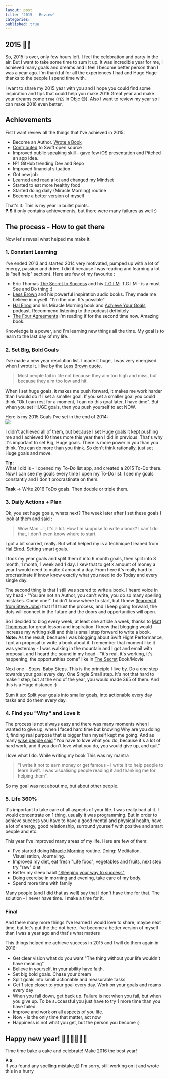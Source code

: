 ```yaml
---
layout: post
title: "2015 - Review"
categories:
published: true
---
```


## 2015 🍾🎉 

So, 2015 is over, only few hours left. I feel the celebration and party in the air. But I want to take some time to sum it up. It was incredible year for me, I achieved many goals and dreams and I feel I become better person than I was a year ago. I'm thankful for all the experiences I had and Huge Huge thanks to the people I spend time with. 

I want to share my 2015 year with you and I hope you could find some inspiration and tips that could help you make 2016 Great year and make your dreams come `true` (`YES` in Objc 😊). Also I want to review my year so I can make 2016 even better.

## Achievements

Fist I want review all the things that I've achieved in 2015:

- Become an Author. [Wrote a Book](http://swifthighperformance.com)
- [Contributed](https://github.com/apple/swift-package-manager/graphs/contributors) to Swift open source
- Improved public speaking skill - gave few iOS presentation and Pitched an app idea.
- №1 GitHub trending Dev and Repo
- Improved financial situation
- Got new job
- Learned and read a lot and changed my Mindset
- Started to eat more healthy food
- Started doing daily (Miracle Morning) routine 
- Become a better version of myself

That's it. This is my year in bullet points.   
**P.S** it only contains achievements, but there were many failures as well :)

## The process - How to get there
Now let's reveal what helped me make it.

### 1. Constant Learning

I've ended 2013 and started 2014 very motivated, pumped up with a lot of energy, passion and drive. I did it because I was reading and learning a lot (a "self help" section). Here are few of my favourite :

- Eric Thomas [The Secret to Success](https://www.goodreads.com/book/show/13191925-the-secret-to-success) and his [T.G.I.M](https://www.youtube.com/channel/UC1d28mrBqCQliL_N48tZZiw). T.G.I.M - is a must See and Do thing :)
- [Less Brown](http://lesbrown.com) and his powerful inspiration audio books. They made me believe in myself. "I'm the one. It's possible" 
- [Hal Elrod](http://halelrod.com) and his Miracle Morning book and [Achieve Your Goals](https://itunes.apple.com/us/podcast/achieve-your-goals-hal-elrod/id820889267) podcast. Recommend listening to the podcast definitely
- [The Four Agreements](http://www.amazon.com/The-Four-Agreements-Practical-Personal/dp/1878424319) I'm reading if for the second time now. Amazing book.

Knowledge is a power, and I'm learning new things all the time. My goal is to learn to the last day of my life.

### 2. Set Big, Bold Goals
I've made a new year resolution list. I made it huge, I was very energised when I wrote it. I live by the [Less Brown quote](https://www.goodreads.com/quotes/738587-most-people-fail-in-life-not-because-they-aim-too).
> Most people fail in life not because they aim too high and miss, but because they aim too low and hit.

When I set huge goals, it makes me push forward, it makes me work harder than I would do if I set a smaller goal. If you set a smaller goal you could think "Ok I can rest for a moment, I can do this goal later, I have time". But when you set HUGE goals, then you push yourself to act NOW.

Here is my 2015 Goals I've set in the end of 2014:  
![](/images/2015-12-31-2015---review/2015-goals.png)

I didn't achieved all of them, but because I set Huge goals it kept pushing me and I achieved 10 times more this year then I did in previous. That's why it's important to set Big, Huge goals. There is more power in you than you think. You can do more than you think. So don't think rationally, just set Huge goals and move.

**Tip:**  
What I did is - I opened my To-Do list app, and created a 2015 To-Do there. Now I can see my goals every time I open my To-Do list. I see my goals constantly and I don't procrastinate on them.

**Task** -> Write 2016 ToDo goals. Then double or triple them. 

### 3. Daily Actions + Plan
Ok, you set huge goals, whats next? The week later after I set these goals I look at them and said : 
> Wow Man ...!, It's a lot. How I'm suppose to write a book? I can't do that, I don't even know where to start.

I got a bit scarred, really. But what helped my is a technique I leaned from [Hal Elrod](http://halelrod.com). Setting smart goals.

I took my year goals and split them it into 6 month goals, then split into 3 month, 1 month, 1 week and 1 day. I kew that to get `X` amount of money a year I would need to make `X` amount a day. From here it's really hard to procrastinate if know know exactly what you need to do Today and every single day.

The second thing is that I still was scared to write a book. I heard voice in my head - "You are not an Author, you can't write, you do so many spelling mistakes. Come one!". I didn't know where to start, but I knew ([learned it from Steve Jobs](https://www.youtube.com/watch?v=T-oW1U3BRHM)) that If I trust the process, and I keep going forward, the dots will connect in the future and the doors and opportunities will open.

So I decided to blog every week, at least one article a week, thanks to [Matt Thompson](https://twitter.com/mattt) for great lesson and inspiration. I knew that blogging would increase my writing skill and this is small step forward to write a book.  
**Note:** As the result, because I was blogging about Swift Hight Performance, I got an proposal to write a book about it. I remember that moment like it was yesterday - I was walking in the mountain and I got and email with proposal, and I heard the sound in my head - "it's real, it's working, it's happening, the opportunities come" like in [The Secret](http://www.imdb.com/title/tt0846789/) Book/Movie

Next one - Steps. Baby Steps. This is the principle I live by. Do a one step towards your goal every day. One Single Small step. It's not that hard to make 1 step, but at the end of the year, you would made 365 of them. And this is a Huge distance :)

Sum it up: Split your goals into smaller goals, into actionable every day tasks and do them every day.

### 4. Find you "Why" and Love it

The process is not always easy and there was many moments when I wanted to give up, when I faced hard time but knowing Why are you doing it, finding real purpose that is bigger than myself kept me going. And as many [wise people said](https://www.youtube.com/watch?v=KuNQgln6TL0) "You have to love what you do, because it's a lot of hard work, and if you don't love what you do, you would give up, and quit"

I love what I do. While writing my book This was my mantra 
> "I write it not to earn money or get famous - I write it to help people to learn Swift. I was visualising people reading it and thanking me for helping them".

So my goal was not about me, but about other people. 
 
### 5. Life 360%
It's important to take care of all aspects of your life. I was really bad at it. I would concentrate on 1 thing, usually it was programming. But in order to achieve success you have to have a good mental and physical health, have a lot of energy, good relationship, surround yourself with positive and smart people and etc.   

This year I've improved many areas of my life. Here are few of them:

- I've started doing [Miracle Morning](http://www.amazon.com/The-Miracle-Morning-Not-So-Obvious-Guaranteed/dp/0979019710) routine. Doing: Meditation, Visualisation, Journaling.
- Improved my diet, eat fresh "Life food", vegetables and fruits, next step try "raw" diet
- Better my sleep habit ["Sleeping your way to success"](http://halelrod.com/sleeping-your-way-to-your-goals-an-interview-with-shawn-stevenson/)
- Doing exercise in morning and evening, take care of my body. 
- Spend more time with family

Many people (and I did that as well) say that I don't have time for that. The solution - I never have time. I make a time for it.

### Final

And there many more things I've learned I would love to share, maybe next time, but let's put the the dot here. I've become a better version of myself than I was a year ago and that's what matters

This things helped me achieve success in 2015 and I will do them again in 2016: 

- Get clear vision what do you want "The thing without your life wouldn't have meaning"
- Believe in yourself, in your ability have faith.
- Set big bold goals. Chase your dream
- Split goals into small actionable and measurable tasks
- Get 1 step closer to your goal every day. Work on your goals and reams every day
- When you fall down, get back up. Failure is not when you fail, but when you give up. To be successful you just have to try 1 more time than you have failed.
- Improve and work on all aspects of you life.
- Now - is the only time that matter, act now
- Happiness is not what you get, but the person you become :)

## Happy new year! 🍾🎉🍰🍷🎁🎈
Time time bake a cake and celebrate! Make 2016 the best year! 


**P.S**  
If you found any spelling mistake,😊 I'm sorry, still working on it and wrote this in a hurry 


 
 
